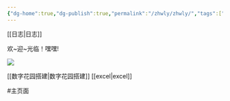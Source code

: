 ```yaml
---
{"dg-home":true,"dg-publish":true,"permalink":"/zhwly/zhwly/","tags":["gardenEntry"],"dgPassFrontmatter":true,"noteIcon":""}
---
```



[[日志\|日志]]


欢~迎~光临！嘿嘿!


![](https://telegraph-image-6pq.pages.dev/file/b6559e64e9dc204cc5dd3.jpg)

[[数字花园搭建\|数字花园搭建]]
[[excel\|excel]]

#主页面